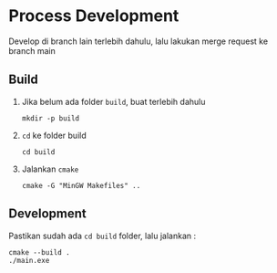 # Process Development
Develop di branch lain terlebih dahulu, lalu lakukan merge request ke branch main

## Build
1. Jika belum ada folder ``build``, buat terlebih dahulu
    ```
    mkdir -p build
    ```
2. ``cd`` ke folder build
    ```
    cd build
    ```
3. Jalankan ``cmake``
    ```
    cmake -G "MinGW Makefiles" ..
    ```

## Development
Pastikan sudah ada ``cd build`` folder, lalu jalankan :
```
cmake --build .
./main.exe
```